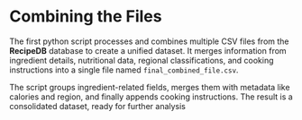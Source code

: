 
# Combining the Files

The first python script processes and combines multiple CSV files from the **RecipeDB** database to create a unified dataset. It merges information from ingredient details, nutritional data, regional classifications, and cooking instructions into a single file named `final_combined_file.csv`.

The script groups ingredient-related fields, merges them with metadata like calories and region, and finally appends cooking instructions. The result is a consolidated dataset, ready for further analysis
